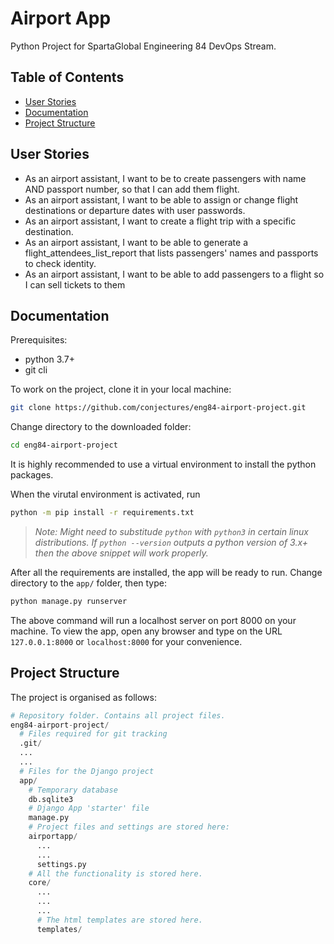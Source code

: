 # Airport App
Python Project for SpartaGlobal Engineering 84 DevOps Stream.

## Table of Contents
- [User Stories](#user-stories)
- [Documentation](#documentation)
- [Project Structure](#project-structure)


## User Stories
- As an airport assistant, I want to be to create passengers with name AND passport number, so that I can add them flight.
- As an airport assistant, I want to be able to assign or change flight destinations or departure dates with user passwords.
- As an airport assistant, I want to create a flight trip with a specific destination.
- As an airport assistant, I want to be able to generate a flight_attendees_list_report that lists passengers' names and passports to check identity.
- As an airport assistant, I want to be able to add passengers to a flight so I can sell tickets to them


## Documentation
Prerequisites:
- python 3.7+
- git cli

To work on the project, clone it in your local machine:
```bash
git clone https://github.com/conjectures/eng84-airport-project.git
```
Change directory to the downloaded folder:
```bash
cd eng84-airport-project
```
It is highly recommended to use a virtual environment to install the python packages.

When the virutal environment is activated, run
```bash
python -m pip install -r requirements.txt
```
> *Note: Might need to substitude `python` with `python3` in certain linux distributions. If `python --version` outputs a python version of 3.x+ then the above snippet will work properly.*

After all the requirements are installed, the app will be ready to run. Change directory to the `app/` folder, then type:
```bash
python manage.py runserver
```
The above command will run a localhost server on port 8000 on your machine. To view the app, open any browser and type on the URL `127.0.0.1:8000` or `localhost:8000` for your convenience.

## Project Structure
The project is organised as follows:

```python
# Repository folder. Contains all project files.
eng84-airport-project/
  # Files required for git tracking
  .git/
  ...
  ...
  # Files for the Django project
  app/
    # Temporary database
    db.sqlite3
    # Django App 'starter' file
    manage.py
    # Project files and settings are stored here:
    airportapp/
      ...
      ...
      settings.py
    # All the functionality is stored here.
    core/
      ...
      ...
      ...
      # The html templates are stored here.
      templates/
```
